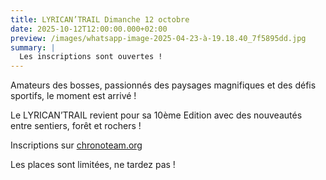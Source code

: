 ```yaml
---
title: LYRICAN’TRAIL Dimanche 12 octobre
date: 2025-10-12T12:00:00.000+02:00
preview: /images/whatsapp-image-2025-04-23-à-19.18.40_7f5895dd.jpg
summary: |
  Les inscriptions sont ouvertes !
---
```

Amateurs des bosses, passionnés des paysages magnifiques et des défis sportifs, le moment est arrivé !

Le LYRICAN’TRAIL revient pour sa 10ème Edition avec des nouveautés entre sentiers, forêt et rochers !

Inscriptions sur [chronoteam.org](https://www.chronoteam.org/evenements/)

Les places sont limitées, ne tardez pas !
